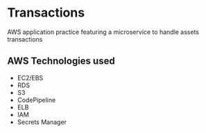 # Transactions

AWS application practice featuring a microservice to handle assets transactions


## AWS Technologies used

* EC2/EBS
* RDS
* S3
* CodePipeline
* ELB
* IAM
* Secrets Manager

